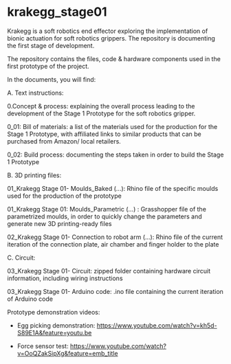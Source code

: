 # krakegg_stage01
Krakegg is a soft robotics end effector exploring the implementation of bionic actuation for soft robotics grippers. The repository is documenting the first stage of development. 

The repository contains the files, code & hardware components used in the first prototype of the project. 

In the documents, you will find: 



  A. Text instructions: 

0.Concept & process: explaining the overall process leading to the development of the Stage 1 Prototype for the soft robotics gripper. 

0_01: Bill of materials: a list of the materials used for the production for the Stage 1 Prototype, with affiliated links to similar products that can be purchased from Amazon/ local retailers. 

0_02: Build process: documenting the steps taken in order to build the Stage 1 Prototype



  B. 3D printing files: 

01_Krakegg Stage 01- Moulds_Baked (...): Rhino file of the specific moulds used for the production of the prototype

01_Krakegg Stage 01: Moulds_Parametric (...) : Grasshopper file of the parametrized moulds, in order to quickly change the parameters and generate new 3D printing-ready files 

02_Krakegg Stage 01- Connection to robot arm (...): Rhino file of the current iteration of the connection plate, air chamber and finger holder to the plate



  C. Circuit: 

03_Krakegg Stage 01- Circuit: zipped folder containing hardware circuit information, including wiring instructions

03_Krakegg Stage 01- Arduino code: .ino file containing the current iteration of Arduino code


Prototype demonstration videos: 

- Egg picking demonstration: https://www.youtube.com/watch?v=kh5d-S89E1A&feature=youtu.be

- Force sensor test: https://www.youtube.com/watch?v=OoQZakSipXg&feature=emb_title

